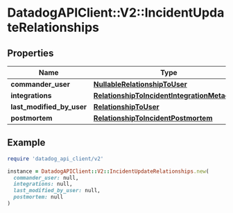 # DatadogAPIClient::V2::IncidentUpdateRelationships

## Properties

| Name                      | Type                                                                                            | Description | Notes      |
| ------------------------- | ----------------------------------------------------------------------------------------------- | ----------- | ---------- |
| **commander_user**        | [**NullableRelationshipToUser**](NullableRelationshipToUser.md)                                 |             | [optional] |
| **integrations**          | [**RelationshipToIncidentIntegrationMetadatas**](RelationshipToIncidentIntegrationMetadatas.md) |             | [optional] |
| **last_modified_by_user** | [**RelationshipToUser**](RelationshipToUser.md)                                                 |             | [optional] |
| **postmortem**            | [**RelationshipToIncidentPostmortem**](RelationshipToIncidentPostmortem.md)                     |             | [optional] |

## Example

```ruby
require 'datadog_api_client/v2'

instance = DatadogAPIClient::V2::IncidentUpdateRelationships.new(
  commander_user: null,
  integrations: null,
  last_modified_by_user: null,
  postmortem: null
)
```
